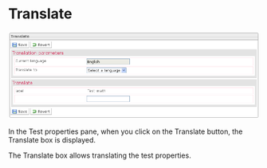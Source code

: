 <!--
parent: 'Manage Tests'
created_at: '2012-04-12 17:15:39'
updated_at: '2013-03-13 13:38:01'
authors:
    - 'Jérôme Bogaerts'
contributors:
    - 'Sophie Doublet'
tags:
    - 'Manage Tests'
-->

Translate
=========

![](../resources/tests-translate.png)

In the Test properties pane, when you click on the Translate button, the Translate box is displayed.

The Translate box allows translating the test properties.


